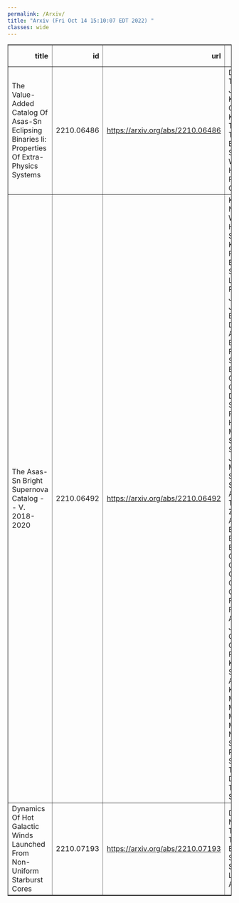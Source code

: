 ```yaml
---
permalink: /Arxiv/
title: "Arxiv (Fri Oct 14 15:10:07 EDT 2022) "
classes: wide
---
```

<table border="1" class="dataframe">
  <thead>
    <tr style="text-align: right;">
      <th>title</th>
      <th>id</th>
      <th>url</th>
      <th>authors</th>
      <th>Local Authors</th>
    </tr>
  </thead>
  <tbody>
    <tr>
      <td>The Value-Added Catalog Of Asas-Sn Eclipsing Binaries Ii: Properties Of   Extra-Physics Systems</td>
      <td>2210.06486</td>
      <td><a href="https://arxiv.org/abs/2210.06486" target="_blank">https://arxiv.org/abs/2210.06486</a></td>
      <td>D. M. Rowan, T. Jayasinghe, K. Z. Stanek, C. S. Kochanek, Todd A. Thompson, B. J. Shappee, T. W. -S. Holoien, J. L. Prieto, W. Giles</td>
      <td>Christopher Kochanek, Dominick Rowan, Krzysztof Stanek, Todd A. Thompson, Todd Thompson</td>
    </tr>
    <tr>
      <td>The Asas-Sn Bright Supernova Catalog -- V. 2018-2020</td>
      <td>2210.06492</td>
      <td><a href="https://arxiv.org/abs/2210.06492" target="_blank">https://arxiv.org/abs/2210.06492</a></td>
      <td>K. D. Neumann, T. W. -S. Holoien, C. S. Kochanek, K. Z. Stanek, P. J. Vallely, B. J. Shappee, J. L. Prieto, T. Pessi, T. Jayasinghe, J. Brimacombe, D. Bersier, E. Aydi, C. Basinger, J. F. Beacom, S. Bose, J. S. Brown, P. Chen, A. Clocchiatti, D. D. Desai, S. Dong, E. Falco, S. Holmbo, N. Morrell, J. V. Shields, K. Sokolovsky, J. Strader, M. D. Stritzinger, S. Swihart, T. A. Thompson, Z. Way, L. Aslan, D. W. Bishop, G. Bock, J. Bradshaw, P. Cacella, N. Castro, E. Conseil, R. Cornect, I. Cruz, R. G. Farfan, J. M. Fernandez, A. Gabuya, J. -L. Gonzalez-Carballo, M. R. Kendurkar, S. Kiyota, R. A. Koff, G. Krannich, P. Marples, G. Masi, L. A. G. Monard, J. A. Muñoz, B. Nicholls, R. S. Post, Z. Pujic, G. Stone, L. Tomasella, D. L. Trappett, W. S. Wiethoff</td>
      <td>Christopher Kochanek, Connor Basinger, John Beacom, John F. Beacom, Krzysztof Stanek, Kyle Neumann, Patrick Vallely, Subhash Bose, Todd A. Thompson, Todd Thompson</td>
    </tr>
    <tr>
      <td>Dynamics Of Hot Galactic Winds Launched From Non-Uniform Starburst Cores</td>
      <td>2210.07193</td>
      <td><a href="https://arxiv.org/abs/2210.07193" target="_blank">https://arxiv.org/abs/2210.07193</a></td>
      <td>Dustin D. Nguyen, Todd A. Thompson, Evan E. Schneider, Sebastian Lopez, Laura A. Lopez</td>
      <td>Dustin Nguyen, Laura Lopez, Sebastian Lopez, Todd A. Thompson, Todd Thompson</td>
    </tr>
  </tbody>
</table>